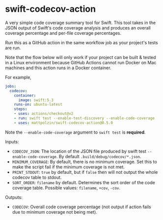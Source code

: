 # swift-codecov-action

A very simple code coverage summary tool for Swift. This tool takes in the JSON output of Swift's code coverage analysis and produces an overall coverage percentage and per-file coverage percentages.

Run this as a GitHub action in the same workflow job as your project's tests are run.

Note that the flow below will only work if your project can be built & tested in a Linux environment because GitHub Actions cannot run Docker on Mac machines and this action runs in a Docker container.

For example,
```yaml
jobs:
  codecov:
    container:
      image: swift:5.3
    runs-on: ubuntu-latest
    steps:
    - uses: actions/checkout@v2
    - run: swift test --enable-test-discovery --enable-code-coverage
    - uses: mattpolzin/swift-codecov-action@0.5.0
```

Note the `--enable-code-coverage` argument to `swift test` is **required**.

Inputs:
- `CODECOV_JSON`: The location of the JSON file produced by swift test `--enable-code-coverage`. By default `.build/debug/codecov/*.json`.
- `MINIMUM_COVERAGE`: By default, there is no minimum coverage. Set this to make the script fail if the minimum coverage is not met.
- `PRINT_STDOUT`: `true` by default, but if `false` then will not output the whole codecov table to stdout.
- `SORT_ORDER`: `filename` by default. Determines the sort order of the code coverage table. Possible values: `filename`, `+cov`, `-cov`.

Outputs:
- `CODECOV`: Overall code coverage percentage (not output if action fails due to minimum coverage not being met).
